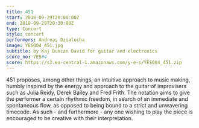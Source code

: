 ```yaml
---
title: 451
start: 2018-09-29T20:00:00Z
end: 2018-09-29T20:30:00Z
type: Concert
style: concert
performers: Andreas Dzialocha
image: YES004_451.jpg
subtitle: by Kaj Duncan David for guitar and electronics
score_no: YES#4
score: https://s3.eu-central-1.amazonaws.com/y-e-s/YES004_451.zip
---
```

451 proposes, among other things, an intuitive approach to music making, humbly inspired by the energy and approach to the guitar of improvisers such as Julia Reidy, Derek Bailey and Fred Frith. The notation aims to give the performer a certain rhythmic freedom, in search of an immediate and spontaneous flow, as opposed to being bound to a strict and unwavering timecode. As such - and furthermore - any one wishing to play the piece is encouraged to be creative with their interpretation.
